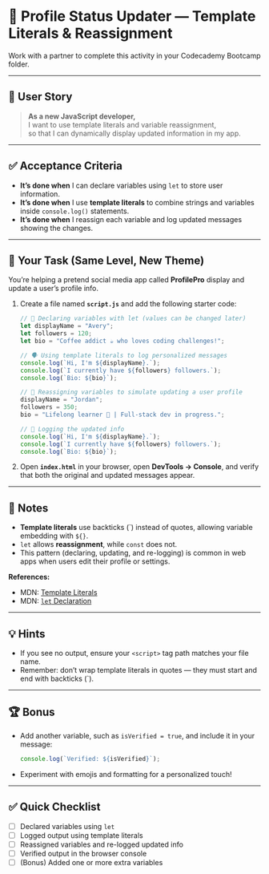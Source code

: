 # 🧩 Profile Status Updater — Template Literals & Reassignment

Work with a partner to complete this activity in your Codecademy Bootcamp folder.

---

## 👤 User Story

> **As a new JavaScript developer,**  
> I want to use template literals and variable reassignment,  
> so that I can dynamically display updated information in my app.

---

## ✅ Acceptance Criteria

- **It’s done when** I can declare variables using `let` to store user information.  
- **It’s done when** I use **template literals** to combine strings and variables inside `console.log()` statements.  
- **It’s done when** I reassign each variable and log updated messages showing the changes.  

---

## 🧱 Your Task (Same Level, New Theme)

You’re helping a pretend social media app called **ProfilePro** display and update a user’s profile info.

1. Create a file named **`script.js`** and add the following starter code:

   ```js
   // 🧩 Declaring variables with let (values can be changed later)
   let displayName = "Avery";
   let followers = 120;
   let bio = "Coffee addict ☕ who loves coding challenges!";

   // 🗣️ Using template literals to log personalized messages
   console.log(`Hi, I'm ${displayName}.`);
   console.log(`I currently have ${followers} followers.`);
   console.log(`Bio: ${bio}`);

   // 🔁 Reassigning variables to simulate updating a user profile
   displayName = "Jordan";
   followers = 350;
   bio = "Lifelong learner 🌱 | Full-stack dev in progress.";

   // 🧠 Logging the updated info
   console.log(`Hi, I'm ${displayName}.`);
   console.log(`I currently have ${followers} followers.`);
   console.log(`Bio: ${bio}`);
   ```

2. Open **`index.html`** in your browser, open **DevTools → Console**, and verify that both the original and updated messages appear.

---

## 📝 Notes

- **Template literals** use backticks (\`) instead of quotes, allowing variable embedding with `${}`.  
- `let` allows **reassignment**, while `const` does not.  
- This pattern (declaring, updating, and re-logging) is common in web apps when users edit their profile or settings.

**References:**  
- MDN: [Template Literals](https://developer.mozilla.org/en-US/docs/Web/JavaScript/Reference/Template_literals)  
- MDN: [`let` Declaration](https://developer.mozilla.org/en-US/docs/Web/JavaScript/Reference/Statements/let)

---

## 💡 Hints

- If you see no output, ensure your `<script>` tag path matches your file name.  
- Remember: don’t wrap template literals in quotes — they must start and end with backticks (\`).

---

## 🏆 Bonus

- Add another variable, such as `isVerified = true`, and include it in your message:  
  ```js
  console.log(`Verified: ${isVerified}`);
  ```
- Experiment with emojis and formatting for a personalized touch!

---

## ✅ Quick Checklist

- [ ] Declared variables using `let`  
- [ ] Logged output using template literals  
- [ ] Reassigned variables and re-logged updated info  
- [ ] Verified output in the browser console  
- [ ] (Bonus) Added one or more extra variables  
